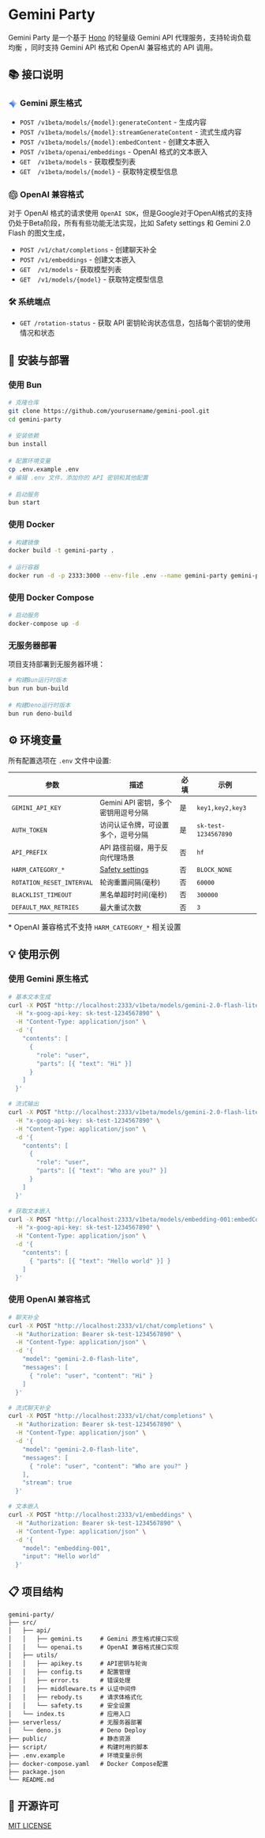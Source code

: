 # Gemini Party

Gemini Party 是一个基于 [Hono](https://github.com/honojs/hono) 的轻量级 Gemini API 代理服务，支持轮询负载均衡
，同时支持 Gemini API 格式和 OpenAI 兼容格式的 API 调用。

## 📚 接口说明

### <img src="public/gemini.svg" alt="gemini-icon" width="20" style="transform: translateY(.3rem)"> Gemini 原生格式

- `POST /v1beta/models/{model}:generateContent` - 生成内容
- `POST /v1beta/models/{model}:streamGenerateContent` - 流式生成内容
- `POST /v1beta/models/{model}:embedContent` - 创建文本嵌入
- `POST /v1beta/openai/embeddings` - OpenAI 格式的文本嵌入
- `GET  /v1beta/models` - 获取模型列表
- `GET  /v1beta/models/{model}` - 获取特定模型信息

### <img src="public/openai.svg" alt="openai-icon" width="20" style="transform: translateY(.3rem)"> OpenAI 兼容格式

对于 OpenAI 格式的请求使用 `OpenAI SDK`，但是Google对于OpenAI格式的支持仍处于Beta阶段，所有有些功能无法实现，比如 Safety
settings 和 Gemini 2.0 Flash 的图文生成，

- `POST /v1/chat/completions` - 创建聊天补全
- `POST /v1/embeddings` - 创建文本嵌入
- `GET  /v1/models` - 获取模型列表
- `GET  /v1/models/{model}` - 获取特定模型信息

### 🛠️ 系统端点

- `GET /rotation-status` - 获取 API 密钥轮询状态信息，包括每个密钥的使用情况和状态

## 🚀 安装与部署

### 使用 Bun

```bash
# 克隆仓库
git clone https://github.com/yourusername/gemini-pool.git
cd gemini-party

# 安装依赖
bun install

# 配置环境变量
cp .env.example .env
# 编辑 .env 文件，添加你的 API 密钥和其他配置

# 启动服务
bun start
```

### 使用 Docker

```bash
# 构建镜像
docker build -t gemini-party .

# 运行容器
docker run -d -p 2333:3000 --env-file .env --name gemini-party gemini-party
```

### 使用 Docker Compose

```bash
# 启动服务
docker-compose up -d
```

### 无服务器部署

项目支持部署到无服务器环境：

```bash
# 构建Bun运行时版本
bun run bun-build

# 构建Deno运行时版本
bun run deno-build
```

## ⚙️ 环境变量

所有配置选项在 `.env` 文件中设置:

| 参数                      | 描述                                                                       | 必填 | 示例                   |
|-------------------------|--------------------------------------------------------------------------|----|----------------------|
| `GEMINI_API_KEY`        | Gemini API 密钥，多个密钥用逗号分隔                                                  | 是  | `key1,key2,key3`     |
| `AUTH_TOKEN`            | 访问认证令牌，可设置多个，逗号分隔                                                        | 是  | `sk-test-1234567890` |
| `API_PREFIX`            | API 路径前缀，用于反向代理场景                                                        | 否  | `hf`                 |
| `HARM_CATEGORY_*`       | [Safety settings](https://ai.google.dev/gemini-api/docs/safety-settings) | 否  | `BLOCK_NONE`         |
| `ROTATION_RESET_INTERVAL` | 轮询重置间隔(毫秒)                                                              | 否  | `60000`              |
| `BLACKLIST_TIMEOUT`     | 黑名单超时时间(毫秒)                                                             | 否  | `300000`             |
| `DEFAULT_MAX_RETRIES`   | 最大重试次数                                                                   | 否  | `3`                  |

<p style="font-size:.92rem">* OpenAI 兼容格式不支持 <code>HARM_CATEGORY_*</code> 相关设置</p>

## 💡 使用示例

### 使用 Gemini 原生格式

```bash
# 基本文本生成
curl -X POST "http://localhost:2333/v1beta/models/gemini-2.0-flash-lite:generateContent" \
  -H "x-goog-api-key: sk-test-1234567890" \
  -H "Content-Type: application/json" \
  -d '{
    "contents": [
      {
        "role": "user",
        "parts": [{ "text": "Hi" }]
      }
    ]
  }'

```

```bash
# 流式输出
curl -X POST "http://localhost:2333/v1beta/models/gemini-2.0-flash-lite:streamGenerateContent" \
  -H "x-goog-api-key: sk-test-1234567890" \
  -H "Content-Type: application/json" \
  -d '{
    "contents": [
      {
        "role": "user",
        "parts": [{ "text": "Who are you?" }]
      }
    ]
  }'
```

```bash
# 获取文本嵌入
curl -X POST "http://localhost:2333/v1beta/models/embedding-001:embedContent" \
  -H "x-goog-api-key: sk-test-1234567890" \
  -H "Content-Type: application/json" \
  -d '{
    "contents": [
      { "parts": [{ "text": "Hello world" }] }
    ]
  }'
```

### 使用 OpenAI 兼容格式

```bash
# 聊天补全
curl -X POST "http://localhost:2333/v1/chat/completions" \
  -H "Authorization: Bearer sk-test-1234567890" \
  -H "Content-Type: application/json" \
  -d '{
    "model": "gemini-2.0-flash-lite",
    "messages": [
      { "role": "user", "content": "Hi" }
    ]
  }'
```

```bash
# 流式聊天补全
curl -X POST "http://localhost:2333/v1/chat/completions" \
  -H "Authorization: Bearer sk-test-1234567890" \
  -H "Content-Type: application/json" \
  -d '{
    "model": "gemini-2.0-flash-lite",
    "messages": [
      { "role": "user", "content": "Who are you?" }
    ],
    "stream": true
  }'
```

```bash
# 文本嵌入
curl -X POST "http://localhost:2333/v1/embeddings" \
  -H "Authorization: Bearer sk-test-1234567890" \
  -H "Content-Type: application/json" \
  -d '{
    "model": "embedding-001",
    "input": "Hello world"
  }'
```

## 📋 项目结构

```
gemini-party/
├── src/
│   ├── api/
│   │   ├── gemini.ts     # Gemini 原生格式接口实现
│   │   └── openai.ts     # OpenAI 兼容格式接口实现
│   ├── utils/
│   │   ├── apikey.ts     # API密钥与轮询
│   │   ├── config.ts     # 配置管理
│   │   ├── error.ts      # 错误处理
│   │   ├── middleware.ts # 认证中间件
│   │   ├── rebody.ts     # 请求体格式化
│   │   └── safety.ts     # 安全设置
│   └── index.ts          # 应用入口
├── serverless/           # 无服务器部署
│   └── deno.js           # Deno Deploy
├── public/               # 静态资源
├── script/               # 构建时用的脚本
├── .env.example          # 环境变量示例
├── docker-compose.yaml   # Docker Compose配置
├── package.json
└── README.md
```

## 📄 开源许可

[MIT LICENSE](/LICENSE)
